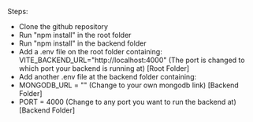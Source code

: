 Steps:

<ul>
  <li>Clone the github repository</li>
  <li>Run "npm install" in the root folder</li>
  <li>Run "npm install" in the backend folder</li>
  <li>Add a .env file on the root folder containing: VITE_BACKEND_URL="http://localhost:4000" (The port is changed to which port your backend is running at) [Root Folder]</li>
  <li>Add another .env file at the backend folder containing:</li>
  <li>MONGODB_URL = "" (Change to your own mongodb link) [Backend Folder]</li>
  <li>PORT = 4000 (Change to any port you want to run the backend at) [Backend Folder]</li>
</ul>
